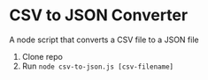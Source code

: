 # CSV to JSON Converter
A node script that converts a CSV file to a JSON file

1. Clone repo
2. Run `node csv-to-json.js [csv-filename]`
